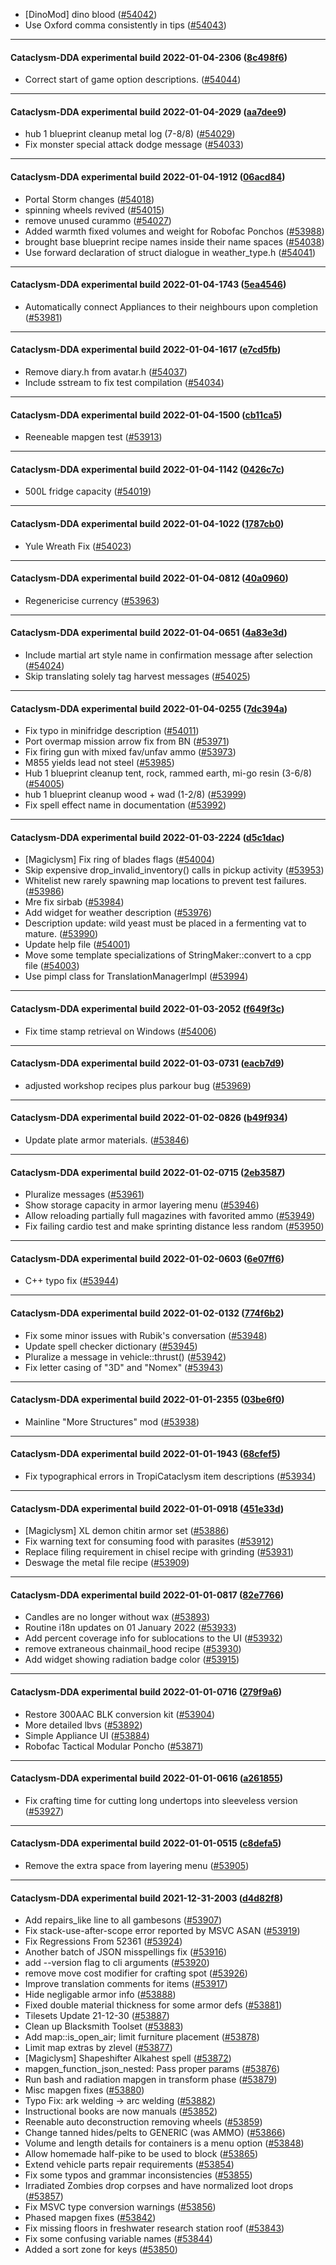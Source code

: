 * [DinoMod] dino blood ([#54042](https://github.com/CleverRaven/Cataclysm-DDA/pull/54042))
* Use Oxford comma consistently in tips ([#54043](https://github.com/CleverRaven/Cataclysm-DDA/pull/54043))

---

#### Cataclysm-DDA experimental build 2022-01-04-2306 ([8c498f6](https://github.com/CleverRaven/Cataclysm-DDA/releases/tag/cdda-experimental-2022-01-04-2306))

* Correct start of game option descriptions. ([#54044](https://github.com/CleverRaven/Cataclysm-DDA/pull/54044))

---

#### Cataclysm-DDA experimental build 2022-01-04-2029 ([aa7dee9](https://github.com/CleverRaven/Cataclysm-DDA/releases/tag/cdda-experimental-2022-01-04-2029))

* hub 1 blueprint cleanup metal log (7-8/8) ([#54029](https://github.com/CleverRaven/Cataclysm-DDA/pull/54029))
* Fix monster special attack dodge message ([#54033](https://github.com/CleverRaven/Cataclysm-DDA/pull/54033))

---

#### Cataclysm-DDA experimental build 2022-01-04-1912 ([06acd84](https://github.com/CleverRaven/Cataclysm-DDA/releases/tag/cdda-experimental-2022-01-04-1912))

* Portal Storm changes ([#54018](https://github.com/CleverRaven/Cataclysm-DDA/pull/54018))
* spinning wheels revived ([#54015](https://github.com/CleverRaven/Cataclysm-DDA/pull/54015))
* remove unused curammo ([#54027](https://github.com/CleverRaven/Cataclysm-DDA/pull/54027))
* Added warmth fixed volumes and weight for Robofac Ponchos ([#53988](https://github.com/CleverRaven/Cataclysm-DDA/pull/53988))
* brought base blueprint recipe names inside their name spaces ([#54038](https://github.com/CleverRaven/Cataclysm-DDA/pull/54038))
* Use forward declaration of struct dialogue in weather_type.h ([#54041](https://github.com/CleverRaven/Cataclysm-DDA/pull/54041))

---

#### Cataclysm-DDA experimental build 2022-01-04-1743 ([5ea4546](https://github.com/CleverRaven/Cataclysm-DDA/releases/tag/cdda-experimental-2022-01-04-1743))

* Automatically connect Appliances to their neighbours upon completion ([#53981](https://github.com/CleverRaven/Cataclysm-DDA/pull/53981))

---

#### Cataclysm-DDA experimental build 2022-01-04-1617 ([e7cd5fb](https://github.com/CleverRaven/Cataclysm-DDA/releases/tag/cdda-experimental-2022-01-04-1617))

* Remove diary.h from avatar.h ([#54037](https://github.com/CleverRaven/Cataclysm-DDA/pull/54037))
* Include sstream to fix test compilation ([#54034](https://github.com/CleverRaven/Cataclysm-DDA/pull/54034))

---

#### Cataclysm-DDA experimental build 2022-01-04-1500 ([cb11ca5](https://github.com/CleverRaven/Cataclysm-DDA/releases/tag/cdda-experimental-2022-01-04-1500))

* Reeneable mapgen test ([#53913](https://github.com/CleverRaven/Cataclysm-DDA/pull/53913))

---

#### Cataclysm-DDA experimental build 2022-01-04-1142 ([0426c7c](https://github.com/CleverRaven/Cataclysm-DDA/releases/tag/cdda-experimental-2022-01-04-1142))

* 500L fridge capacity ([#54019](https://github.com/CleverRaven/Cataclysm-DDA/pull/54019))

---

#### Cataclysm-DDA experimental build 2022-01-04-1022 ([1787cb0](https://github.com/CleverRaven/Cataclysm-DDA/releases/tag/cdda-experimental-2022-01-04-1022))

* Yule Wreath Fix ([#54023](https://github.com/CleverRaven/Cataclysm-DDA/pull/54023))

---

#### Cataclysm-DDA experimental build 2022-01-04-0812 ([40a0960](https://github.com/CleverRaven/Cataclysm-DDA/releases/tag/cdda-experimental-2022-01-04-0812))

* Regenericise currency ([#53963](https://github.com/CleverRaven/Cataclysm-DDA/pull/53963))

---

#### Cataclysm-DDA experimental build 2022-01-04-0651 ([4a83e3d](https://github.com/CleverRaven/Cataclysm-DDA/releases/tag/cdda-experimental-2022-01-04-0651))

* Include martial art style name in confirmation message after selection ([#54024](https://github.com/CleverRaven/Cataclysm-DDA/pull/54024))
* Skip translating solely tag harvest messages ([#54025](https://github.com/CleverRaven/Cataclysm-DDA/pull/54025))

---

#### Cataclysm-DDA experimental build 2022-01-04-0255 ([7dc394a](https://github.com/CleverRaven/Cataclysm-DDA/releases/tag/cdda-experimental-2022-01-04-0255))

* Fix typo in minifridge description ([#54011](https://github.com/CleverRaven/Cataclysm-DDA/pull/54011))
* Port overmap mission arrow fix from BN ([#53971](https://github.com/CleverRaven/Cataclysm-DDA/pull/53971))
* Fix firing gun with mixed fav/unfav ammo ([#53973](https://github.com/CleverRaven/Cataclysm-DDA/pull/53973))
* M855 yields lead not steel ([#53985](https://github.com/CleverRaven/Cataclysm-DDA/pull/53985))
* Hub 1 blueprint cleanup tent, rock, rammed earth, mi-go resin (3-6/8) ([#54005](https://github.com/CleverRaven/Cataclysm-DDA/pull/54005))
* hub 1 blueprint cleanup wood + wad (1-2/8) ([#53999](https://github.com/CleverRaven/Cataclysm-DDA/pull/53999))
* Fix spell effect name in documentation ([#53992](https://github.com/CleverRaven/Cataclysm-DDA/pull/53992))

---

#### Cataclysm-DDA experimental build 2022-01-03-2224 ([d5c1dac](https://github.com/CleverRaven/Cataclysm-DDA/releases/tag/cdda-experimental-2022-01-03-2224))

* [Magiclysm] Fix ring of blades flags ([#54004](https://github.com/CleverRaven/Cataclysm-DDA/pull/54004))
* Skip expensive drop_invalid_inventory() calls in pickup activity ([#53953](https://github.com/CleverRaven/Cataclysm-DDA/pull/53953))
* Whitelist new rarely spawning map locations to prevent test failures. ([#53986](https://github.com/CleverRaven/Cataclysm-DDA/pull/53986))
* Mre fix sirbab ([#53984](https://github.com/CleverRaven/Cataclysm-DDA/pull/53984))
* Add widget for weather description ([#53976](https://github.com/CleverRaven/Cataclysm-DDA/pull/53976))
* Description update: wild yeast must be placed in a fermenting vat to mature. ([#53990](https://github.com/CleverRaven/Cataclysm-DDA/pull/53990))
* Update help file ([#54001](https://github.com/CleverRaven/Cataclysm-DDA/pull/54001))
* Move some template specializations of StringMaker<T>::convert<T> to a cpp file ([#54003](https://github.com/CleverRaven/Cataclysm-DDA/pull/54003))
* Use pimpl<T> class for TranslationManagerImpl ([#53994](https://github.com/CleverRaven/Cataclysm-DDA/pull/53994))

---

#### Cataclysm-DDA experimental build 2022-01-03-2052 ([f649f3c](https://github.com/CleverRaven/Cataclysm-DDA/releases/tag/cdda-experimental-2022-01-03-2052))

* Fix time stamp retrieval on Windows ([#54006](https://github.com/CleverRaven/Cataclysm-DDA/pull/54006))

---

#### Cataclysm-DDA experimental build 2022-01-03-0731 ([eacb7d9](https://github.com/CleverRaven/Cataclysm-DDA/releases/tag/cdda-experimental-2022-01-03-0731))

* adjusted workshop recipes plus parkour bug ([#53969](https://github.com/CleverRaven/Cataclysm-DDA/pull/53969))

---

#### Cataclysm-DDA experimental build 2022-01-02-0826 ([b49f934](https://github.com/CleverRaven/Cataclysm-DDA/releases/tag/cdda-experimental-2022-01-02-0826))

* Update plate armor materials. ([#53846](https://github.com/CleverRaven/Cataclysm-DDA/pull/53846))

---

#### Cataclysm-DDA experimental build 2022-01-02-0715 ([2eb3587](https://github.com/CleverRaven/Cataclysm-DDA/releases/tag/cdda-experimental-2022-01-02-0715))

* Pluralize messages ([#53961](https://github.com/CleverRaven/Cataclysm-DDA/pull/53961))
* Show storage capacity in armor layering menu ([#53946](https://github.com/CleverRaven/Cataclysm-DDA/pull/53946))
* Allow reloading partially full magazines with favorited ammo ([#53949](https://github.com/CleverRaven/Cataclysm-DDA/pull/53949))
* Fix failing cardio test and make sprinting distance less random ([#53950](https://github.com/CleverRaven/Cataclysm-DDA/pull/53950))

---

#### Cataclysm-DDA experimental build 2022-01-02-0603 ([6e07ff6](https://github.com/CleverRaven/Cataclysm-DDA/releases/tag/cdda-experimental-2022-01-02-0603))

* C++ typo fix ([#53944](https://github.com/CleverRaven/Cataclysm-DDA/pull/53944))

---

#### Cataclysm-DDA experimental build 2022-01-02-0132 ([774f6b2](https://github.com/CleverRaven/Cataclysm-DDA/releases/tag/cdda-experimental-2022-01-02-0132))

* Fix some minor issues with Rubik's conversation ([#53948](https://github.com/CleverRaven/Cataclysm-DDA/pull/53948))
* Update spell checker dictionary ([#53945](https://github.com/CleverRaven/Cataclysm-DDA/pull/53945))
* Pluralize a message in vehicle::thrust() ([#53942](https://github.com/CleverRaven/Cataclysm-DDA/pull/53942))
* Fix letter casing of "3D" and "Nomex" ([#53943](https://github.com/CleverRaven/Cataclysm-DDA/pull/53943))

---

#### Cataclysm-DDA experimental build 2022-01-01-2355 ([03be6f0](https://github.com/CleverRaven/Cataclysm-DDA/releases/tag/cdda-experimental-2022-01-01-2355))

* Mainline "More Structures" mod ([#53938](https://github.com/CleverRaven/Cataclysm-DDA/pull/53938))

---

#### Cataclysm-DDA experimental build 2022-01-01-1943 ([68cfef5](https://github.com/CleverRaven/Cataclysm-DDA/releases/tag/cdda-experimental-2022-01-01-1943))

* Fix typographical errors in TropiCataclysm item descriptions ([#53934](https://github.com/CleverRaven/Cataclysm-DDA/pull/53934))

---

#### Cataclysm-DDA experimental build 2022-01-01-0918 ([451e33d](https://github.com/CleverRaven/Cataclysm-DDA/releases/tag/cdda-experimental-2022-01-01-0918))

* [Magiclysm] XL demon chitin armor set ([#53886](https://github.com/CleverRaven/Cataclysm-DDA/pull/53886))
* Fix warning text for consuming food with parasites ([#53912](https://github.com/CleverRaven/Cataclysm-DDA/pull/53912))
* Replace filing requirement in chisel recipe with grinding ([#53931](https://github.com/CleverRaven/Cataclysm-DDA/pull/53931))
* Deswage the metal file recipe ([#53909](https://github.com/CleverRaven/Cataclysm-DDA/pull/53909))

---

#### Cataclysm-DDA experimental build 2022-01-01-0817 ([82e7766](https://github.com/CleverRaven/Cataclysm-DDA/releases/tag/cdda-experimental-2022-01-01-0817))

* Candles are no longer without wax ([#53893](https://github.com/CleverRaven/Cataclysm-DDA/pull/53893))
* Routine i18n updates on 01 January 2022 ([#53933](https://github.com/CleverRaven/Cataclysm-DDA/pull/53933))
* Add percent coverage info for sublocations to the UI ([#53932](https://github.com/CleverRaven/Cataclysm-DDA/pull/53932))
* remove extraneous chainmail_hood recipe ([#53930](https://github.com/CleverRaven/Cataclysm-DDA/pull/53930))
* Add widget showing radiation badge color ([#53915](https://github.com/CleverRaven/Cataclysm-DDA/pull/53915))

---

#### Cataclysm-DDA experimental build 2022-01-01-0716 ([279f9a6](https://github.com/CleverRaven/Cataclysm-DDA/releases/tag/cdda-experimental-2022-01-01-0716))

* Restore 300AAC BLK conversion kit ([#53904](https://github.com/CleverRaven/Cataclysm-DDA/pull/53904))
* More detailed lbvs ([#53892](https://github.com/CleverRaven/Cataclysm-DDA/pull/53892))
* Simple Appliance UI ([#53884](https://github.com/CleverRaven/Cataclysm-DDA/pull/53884))
* Robofac Tactical Modular Poncho ([#53871](https://github.com/CleverRaven/Cataclysm-DDA/pull/53871))

---

#### Cataclysm-DDA experimental build 2022-01-01-0616 ([a261855](https://github.com/CleverRaven/Cataclysm-DDA/releases/tag/cdda-experimental-2022-01-01-0616))

* Fix crafting time for cutting long undertops into sleeveless version ([#53927](https://github.com/CleverRaven/Cataclysm-DDA/pull/53927))

---

#### Cataclysm-DDA experimental build 2022-01-01-0515 ([c8defa5](https://github.com/CleverRaven/Cataclysm-DDA/releases/tag/cdda-experimental-2022-01-01-0515))

* Remove the extra space from layering menu ([#53905](https://github.com/CleverRaven/Cataclysm-DDA/pull/53905))

---

#### Cataclysm-DDA experimental build 2021-12-31-2003 ([d4d82f8](https://github.com/CleverRaven/Cataclysm-DDA/releases/tag/cdda-experimental-2021-12-31-2003))

* Add repairs_like line to all gambesons ([#53907](https://github.com/CleverRaven/Cataclysm-DDA/pull/53907))
* Fix stack-use-after-scope error reported by MSVC ASAN ([#53919](https://github.com/CleverRaven/Cataclysm-DDA/pull/53919))
* Fix Regressions From 52361 ([#53924](https://github.com/CleverRaven/Cataclysm-DDA/pull/53924))
* Another batch of JSON misspellings fix ([#53916](https://github.com/CleverRaven/Cataclysm-DDA/pull/53916))
* add --version flag to cli arguments ([#53920](https://github.com/CleverRaven/Cataclysm-DDA/pull/53920))
* remove move cost modifier for crafting spot ([#53926](https://github.com/CleverRaven/Cataclysm-DDA/pull/53926))
* Improve translation comments for items ([#53917](https://github.com/CleverRaven/Cataclysm-DDA/pull/53917))
* Hide negligable armor info ([#53888](https://github.com/CleverRaven/Cataclysm-DDA/pull/53888))
* Fixed double material thickness for some armor defs ([#53881](https://github.com/CleverRaven/Cataclysm-DDA/pull/53881))
* Tilesets Update 21-12-30 ([#53887](https://github.com/CleverRaven/Cataclysm-DDA/pull/53887))
* Clean up Blacksmith Toolset ([#53883](https://github.com/CleverRaven/Cataclysm-DDA/pull/53883))
* Add map::is_open_air; limit furniture placement ([#53878](https://github.com/CleverRaven/Cataclysm-DDA/pull/53878))
* Limit map extras by zlevel ([#53877](https://github.com/CleverRaven/Cataclysm-DDA/pull/53877))
* [Magiclysm] Shapeshifter Alkahest spell ([#53872](https://github.com/CleverRaven/Cataclysm-DDA/pull/53872))
* mapgen_function_json_nested: Pass proper params ([#53876](https://github.com/CleverRaven/Cataclysm-DDA/pull/53876))
* Run bash and radiation mapgen in transform phase ([#53879](https://github.com/CleverRaven/Cataclysm-DDA/pull/53879))
* Misc mapgen fixes ([#53880](https://github.com/CleverRaven/Cataclysm-DDA/pull/53880))
* Typo Fix: ark welding -> arc welding ([#53882](https://github.com/CleverRaven/Cataclysm-DDA/pull/53882))
* Instructional books are now manuals ([#53852](https://github.com/CleverRaven/Cataclysm-DDA/pull/53852))
* Reenable auto deconstruction removing wheels ([#53859](https://github.com/CleverRaven/Cataclysm-DDA/pull/53859))
* Change tanned hides/pelts to GENERIC (was AMMO) ([#53866](https://github.com/CleverRaven/Cataclysm-DDA/pull/53866))
* Volume and length details for containers is a menu option ([#53848](https://github.com/CleverRaven/Cataclysm-DDA/pull/53848))
* Allow homemade half-pike to be used to block ([#53865](https://github.com/CleverRaven/Cataclysm-DDA/pull/53865))
* Extend vehicle parts repair requirements ([#53854](https://github.com/CleverRaven/Cataclysm-DDA/pull/53854))
* Fix some typos and grammar inconsistencies ([#53855](https://github.com/CleverRaven/Cataclysm-DDA/pull/53855))
* Irradiated Zombies drop corpses and have normalized loot drops ([#53857](https://github.com/CleverRaven/Cataclysm-DDA/pull/53857))
* Fix MSVC type conversion warnings ([#53856](https://github.com/CleverRaven/Cataclysm-DDA/pull/53856))
* Phased mapgen fixes ([#53842](https://github.com/CleverRaven/Cataclysm-DDA/pull/53842))
* Fix missing floors in freshwater research station roof ([#53843](https://github.com/CleverRaven/Cataclysm-DDA/pull/53843))
* Fix some confusing variable names ([#53844](https://github.com/CleverRaven/Cataclysm-DDA/pull/53844))
* Added a sort zone for keys ([#53850](https://github.com/CleverRaven/Cataclysm-DDA/pull/53850))
